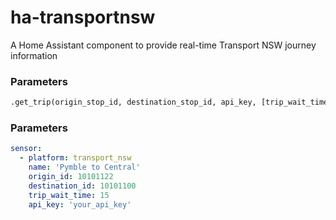 # ha-transportnsw
A Home Assistant component to provide real-time Transport NSW journey information

### Parameters
```python
.get_trip(origin_stop_id, destination_stop_id, api_key, [trip_wait_time = 0])
```

### Parameters
```yaml
sensor:
  - platform: transport_nsw
    name: 'Pymble to Central'
    origin_id: 10101122
    destination_id: 10101100
    trip_wait_time: 15
    api_key: 'your_api_key'
```
